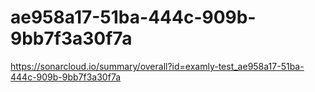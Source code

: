 # ae958a17-51ba-444c-909b-9bb7f3a30f7a
https://sonarcloud.io/summary/overall?id=examly-test_ae958a17-51ba-444c-909b-9bb7f3a30f7a
